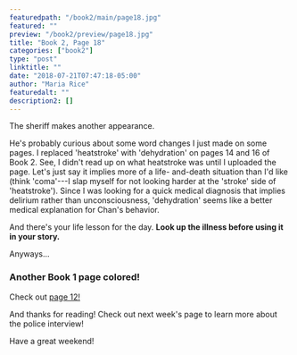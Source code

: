 ```yaml
---
featuredpath: "/book2/main/page18.jpg"
featured: ""
preview: "/book2/preview/page18.jpg"
title: "Book 2, Page 18"
categories: ["book2"]
type: "post"
linktitle: ""
date: "2018-07-21T07:47:18-05:00"
author: "Maria Rice"
featuredalt: ""
description2: []
---
```


The sheriff makes another appearance.

He's probably curious about
some word changes I just made on some pages. I replaced
'heatstroke' with 'dehydration' on pages 14 and 16 of Book 2.
See, I didn't read up on what heatstroke was until I
uploaded the page. Let's just say it implies more of a life-
and-death situation than I'd like (think 'coma'---I slap myself
for not looking harder at the 'stroke' side of 'heatstroke').
Since I was looking for
a quick medical diagnosis that implies delirium rather than
unconsciousness, 'dehydration' seems like a better medical
explanation for Chan's behavior.

And there's your life lesson for the day. **Look up the
illness before using it in your story.**

Anyways...

### Another Book 1 page colored!

Check out [page 12!](https://mcrice123.github.io/morphic/blog/book-1-page-12/)


And thanks for reading! Check out next week's page to learn
more about the police interview!

Have a great weekend!
